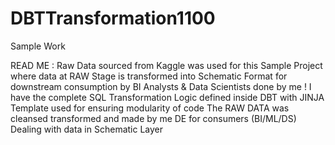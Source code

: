 # DBTTransformation1100
Sample Work 

READ ME :
Raw Data sourced from Kaggle was used for this Sample Project where data at RAW Stage is transformed into Schematic Format for downstream consumption by BI Analysts & Data Scientists done by me ! 
I have the complete SQL Transformation Logic defined inside DBT with JINJA Template used for ensuring modularity of code The RAW DATA was cleansed transformed and made by me DE for consumers (BI/ML/DS)
Dealing with data in Schematic Layer  
